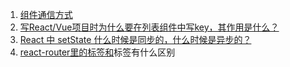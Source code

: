 1. [组件通信方式](https://github.com/Eveveen/fe-study/blob/master/react/01.组件通信.md)   
2. [写React/Vue项目时为什么要在列表组件中写key，其作用是什么？](https://github.com/Eveveen/fe-study/blob/master/react/02.key.md)   
3. [React 中 setState 什么时候是同步的，什么时候是异步的？](https://github.com/Eveveen/fe-study/blob/master/react/03.setState.md)   
4. [react-router里的<link>标签和<a>标签有什么区别](https://github.com/Eveveen/fe-study/blob/master/react/04.link.md)   